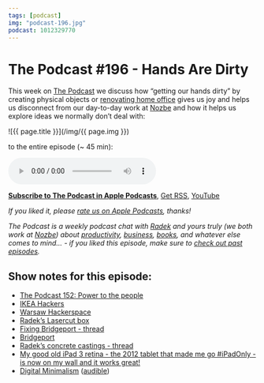 ```yaml
---
tags: [podcast]
img: "podcast-196.jpg"
podcast: 1012329770
---
```


# The Podcast #196 - Hands Are Dirty

This week on [The Podcast][p] we discuss how “getting our hands dirty” by creating physical objects or [renovating home office](/office) gives us joy and helps us disconnect from our day-to-day work at [Nozbe][n] and how it helps us explore ideas we normally don’t deal with: 

<!--More-->

![{{ page.title }}](/img/{{ page.img }})

 to the entire episode (~ 45 min):

<audio controls>
<source src="https://files.nozbe.com/podcast/196.mp3" type="audio/mpeg">
</audio>

**[Subscribe to The Podcast in Apple Podcasts][i]**, [Get RSS][rss], [YouTube][y]

*If you liked it, please [rate us on Apple Podcasts][i], thanks!*

*The Podcast is a weekly podcast chat with [Radek][r] and yours truly (we both work at [Nozbe][n]) about [productivity](/productivity), [business](/business), [books](/books), and whatever else comes to mind… - if you liked this episode, make sure to [check out past episodes](/podcast).*

## Show notes for this episode:

  * [The Podcast 152: Power to the people](/podcast-152)
  * [IKEA Hackers](https://www.ikeahackers.net/)
  * [Warsaw Hackerspace](https://hackerspace.pl/)
  * [Radek’s Lasercut box](https://mobile.twitter.com/radexp/status/1200731067919085568)
  * [Fixing Bridgeport - thread](https://mobile.twitter.com/radexp/status/1202893000243896320)
  * [Bridgeport](https://en.wikipedia.org/wiki/Bridgeport_\(machine_tool_brand\))
  * [Radek’s concrete castings - thread](https://mobile.twitter.com/radexp/status/1207651753790967810)
  * [My good old iPad 3 retina - the 2012 tablet that made me go #iPadOnly - is now on my wall and it works great!](https://sliwinski.com/ipad3)
  * [Digital Minimalism](https://www.amazon.com/Digital-Minimalism-Choosing-Focused-Noisy/dp/0525536515/) ([audible](https://www.audible.com/pd/Digital-Minimalism-Audiobook/B07LGF8TCJ))

[y]: https://michael.gratis/thepodcastyt
[rss]: https://thepodcast.fm/episodes?format=RSS
[e]: /podcast-196

[p]: /podcast
[n]: https://nozbe.com/?a=mike
[r]: https://michael.gratis/radex
[i]: https://michael.gratis/thepodcast
[o]: https://michael.gratis/ipadonly

